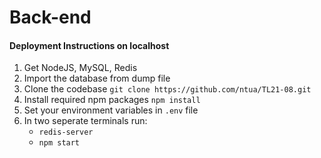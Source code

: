 # Back-end

#### Deployment Instructions on localhost
1. Get NodeJS, MySQL, Redis
2. Import the database from dump file
3. Clone the codebase `git clone https://github.com/ntua/TL21-08.git`
4. Install required npm packages `npm install`
5. Set your environment variables in `.env` file
6. In two seperate terminals run:
    - `redis-server`
    - `npm start`
